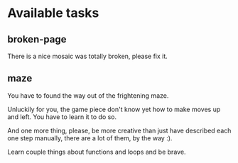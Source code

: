 # Available tasks

## broken-page
There is a nice mosaic was totally broken, please fix it.

## maze
You have to found the way out of the frightening maze. 

Unluckily for you, the game piece don't know yet how to make moves up and left. You have to learn it to do so.
 

And one more thing, please, be more creative than just have described each one step manually, there are a lot of them, by the way :).

Learn couple things about functions and loops and be brave.


